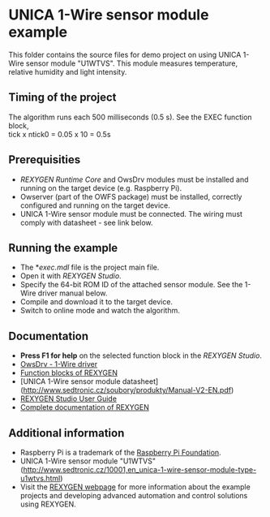 UNICA 1-Wire sensor module example 
==================================

This folder contains the source files for demo project on using UNICA 1-Wire sensor module "U1WTVS".
This module measures temperature, relative humidity and light intensity.

## Timing of the project ##
The algorithm runs each 500 milliseconds (0.5 s). See the EXEC function block,  
tick x ntick0 = 0.05 x 10 = 0.5s 

## Prerequisities ##
- *REXYGEN Runtime Core* and OwsDrv modules must be installed and running on the target 
  device (e.g. Raspberry Pi).
- Owserver (part of the OWFS package) must be installed, correctly configured 
  and running on the target device.
- UNICA 1-Wire sensor module must be connected. The wiring must comply with datasheet - see link below. 

## Running the example ##
- The **exec.mdl* file is the project main file.
- Open it with *REXYGEN Studio*.
- Specify the 64-bit ROM ID of the attached sensor module. See the 1-Wire 
  driver manual below.
- Compile and download it to the target device.
- Switch to online mode and watch the algorithm.

## Documentation ##
- **Press F1 for help** on the selected function block in the *REXYGEN Studio*.
- [OwsDrv - 1-Wire driver](https://www.rexygen.com/doc/PDF/ENGLISH/OwsDrv_ENG.pdf)
- [Function blocks of REXYGEN](https://www.rexygen.com/doc/PDF/ENGLISH/BRef_ENG.pdf)
- [UNICA 1-Wire sensor module datasheet] (http://www.sedtronic.cz/soubory/produkty/Manual-V2-EN.pdf)
- [REXYGEN Studio User Guide](https://www.rexygen.com/doc/PDF/ENGLISH/RexygenStudio_ENG.pdf)
- [Complete documentation of REXYGEN](http://www.rexygen.com/documentation-and-support)

## Additional information ##
- Raspberry Pi is a trademark of the [Raspberry Pi Foundation](http://www.raspberrypi.org).
- UNICA 1-Wire sensor module "U1WTVS" (http://www.sedtronic.cz/10001,en_unica-1-wire-sensor-module-type-u1wtvs.html)
- Visit the [REXYGEN webpage](http://www.rexygen.com) 
for more information about the example projects and developing advanced 
automation and control solutions using REXYGEN.
